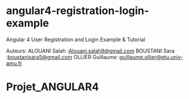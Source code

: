 # angular4-registration-login-example

Angular 4 User Registration and Login Example & Tutorial

Auteurs: 
ALOUANI Salah      :Alouani.salah9@gmail.com
BOUSTANI Sara     :boustanisara5@gmail.com
OLLIER Guillaume :guillaume.ollier@etu.univ-amu.fr


# Projet_ANGULAR4
